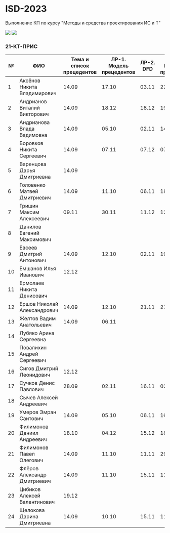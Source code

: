 # ISD-2023
Выполнение КП по курсу "Методы и средства проектирования ИС и Т"

<img src="https://img.shields.io/github/commit-activity/m/nntu-cs/ISD-2023?color=lime&style=for-the-badge">
<img src="https://img.shields.io/github/last-commit/nntu-cs/ISD-2023?color=darkgreen&style=for-the-badge">

### 21-КТ-ПРИС

|№ |  ФИО | Тема и список прецедентов | ЛР-1. Модель прецедентов | ЛР-2. DFD | ЛР-3. Модель процессов | ЛР-4. Модели данных | Курсовой проект | Итог |
| -- | ------ |  ----- |  ----- |  ----- |  ----- |  ----- |  ----- |  ----- |
| 1 | Аксёнов Никита Владимирович | 14.09 | 17.10 | 03.11 | 22.11 | 13.12 | 19.12 |
| 2 | Андрианов Виталий Викторович | 14.09 | 18.12 | 18.12 | 19.12 |      |      |
| 3 | Андрианова Влада Вадимовна  | 14.09 | 05.10 | 02.11 | 14.11 | 03.12 | 18.12 |
| 4 | Боровков Никита Сергеевич | 14.09 | 07.11 | 07.12 | 07.12 | 12.12 | 18.12 |
| 5 | Варенцова Дарья Дмитриевна | 14.09 |      |      |      |      |      |
| 6 | Головенко Матвей Дмитриевич | 14.09 | 11.10 | 06.11 | 18.11 | 11.12 | 18.12 |
| 7 | Гришин Максим Алексеевич | 09.11 | 30.11 | 11.12 | 12.12 | 15.12 | 19.12 |
| 8 | Данилов Евгений Максимович |      |      |      |      |      |      |
| 9 | Евсеев Дмитрий Антонович | 14.09 | 12.10 | 02.11 | 19.11 | 30.11 | 18.12 |
| 10 | Емшанов Илья Иванович | 12.12 |      |      |      |      |      |
| 11 | Ермолаев Никита Денисович |      |      |      |      |      |      |
| 12 | Ершов Николай Александрович | 14.09 | 12.10 | 21.11 | 21.11 | 11.12 | 19.12 |
| 13 | Желтов Вадим Анатольевич | 14.09 | 06.11 |      |      |      |      |
| 14 | Лубяко Арина Сергеевна |      |      |      |      |      |      |
| 15 | Повалихин Андрей Сергеевич |      |      |      |      |      |      |
| 16 | Сигов Дмитрий Леонидович | 12.12 |      |      |      |      |      |
| 17 | Сучков Денис Павлович | 28.09 | 02.11 | 16.11 | 02.12 | 07.12 | 18.12 |
| 18 | Сычев Алексей Андреевич |      |      |      |      |      |      |
| 19 | Умеров Эмран Саитович | 14.09 | 05.10 | 06.11 | 16.11 | 29.11 | 18.12 |
| 20 | Филимонов Даниил Андреевич | 18.10 | 04.12 | 15.12 | 18.12 |      | 19.12 |
| 21 | Филимонов Павел Олегович | 14.09 | 11.10 | 11.11 | 29.11 | 08.12 | 19.12 |
| 22 | Флёров Александр Дмитриевич | 14.09 | 11.10 | 15.11 | 11.12 | 14.12 | 20.12 |
| 23 | Цибиков Алексей Валентинович | 19.12 |      |      |      |      |      |
| 24 | Щелокова Дарина Дмитриевна | 14.09 | 10.10 | 15.11 | 11.12 | 14.12 | 19.12 |
